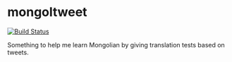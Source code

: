 mongoltweet
===========

[![Build Status](https://travis-ci.org/AngryLawyer/mongoltweet.png?branch=master)](https://travis-ci.org/AngryLawyer/mongoltweet)

Something to help me learn Mongolian by giving translation tests based on tweets.
